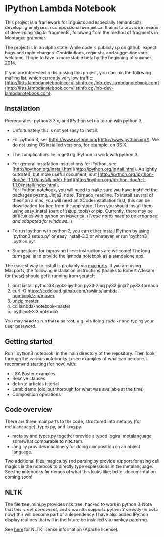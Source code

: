 # IPython Lambda Notebook

This project is a framework for linguists and especially semanticists developing analyses in compositional semantics.  It aims to provide a means of developing 'digital fragments', following from the method of fragments in Montague grammar.

The project is in an alpha state.  While code is publicly up on github, expect bugs and rapid changes.  Contributions, requests, and suggestions are welcome.  I hope to have a more stable beta by the beginning of summer 2014.

If you are interested in discussing this project, you can join the following mailing list, which currently very low traffic: [http://lists.lambdanotebook.com/listinfo.cgi/lnb-dev-lambdanotebook.com](http://lists.lambdanotebook.com/listinfo.cgi/lnb-dev-lambdanotebook.com).

## Installation

Prerequisites: python 3.3.x, and IPython set up to run with python 3.
  * Unfortunately this is not yet easy to install.  
  * For python 3, see [http://www.python.org/](http://www.python.org/).  We do not using OS installed versions, for example, on OS X.
  * The complications lie in getting IPython to work with python 3.
  * For general installation instructions for IPython, see [http://ipython.org/install.html](http://ipython.org/install.html).  A slightly outdated, but more useful document, is at [http://ipython.org/ipython-doc/rel-1.1.0/install/index.html](http://ipython.org/ipython-doc/rel-1.1.0/install/index.html).  
  For IPython notebook, you will need to make sure you have installed the packages pyzmq, Jinja2, nose, Tornado, readline.  To install several of these on a mac, you will need an XCode installation first, this can be downloaded for free from the app store.  Then you should install them using easy_install (part of setup_tools) or pip.  Currently, there may be difficulties with python on Maverick.  (_These notes need to be expanded, and adapated for windows..._)


  * To run ipython with python 3, you can either install IPython by using 'python3 setup.py' or easy_install-3.3 or whatever, or run 'python3 ipython.py'.  
  * Suggestions for improving these instructions are welcome!  The long term goal is to provide the lambda notebook as a standalone app.

The easiest way to install is probably via [macports](http://www.macports.org/).  If you are using Macports, the following installation instructions (thanks to Robert Adesam for these) should get it running from scratch:

  1. port install python33 py33-ipython py33-zmq py33-jinja2 py33-tornado
  2. curl -O https://codeload.github.com/rawlins/lambda-notebook/zip/master
  3. unzip master
  4. cd lambda-notebook-master
  5. ipython3-3.3 notebook

You may need to run these as root, e.g. via doing _sudo -s_ and typing your user password.

## Getting started

Run 'ipython3 notebook' in the main directory of the repository.  Then look through the various notebooks to see examples of what can be done.  I recommend starting (for now) with:
  * LSA Poster examples
  * Relative clauses
  * definite articles tutorial
  * Lamb demo (old, but thorough for what was available at the time)
  * Composition operations

## Code overview

There are three main parts to the code, structured into meta.py (for metalanguage), types.py, and lang.py.
  * meta.py and types.py together provide a typed logical metalanguage somewhat comparable to nltk.sem.  
  * lang.py provides machinery for doing composition on an object language.

Two additional files, magics.py and parsing.py provide support for using cell magics in the notebook to directly type expressions in the metalanguage.  See the notebooks for demos of what this looks like; better documentation coming soon!  


## NLTK

The file tree_mini.py provides nltk.tree, hacked to work in python 3.  Note that this is _not permanent_, and once nltk supports python 3 directly (in beta now) this will become part of a dependency.  I have also added IPython display routines that will in the future be installed via monkey patching.

See [here](https://github.com/nltk/nltk/blob/develop/LICENSE.txt) for NLTK license information (Apache license).